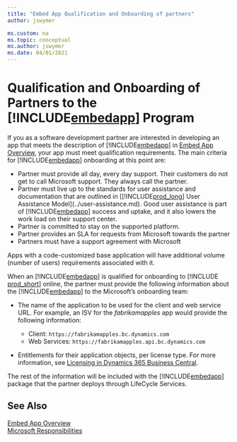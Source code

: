 ```yaml
---
title: "Embed App Qualification and Onboarding of partners"
author: jswymer

ms.custom: na
ms.topic: conceptual
ms.author: jswymer
ms.date: 04/01/2021
---
```


# Qualification and Onboarding of Partners to the [!INCLUDE[embedapp](../developer/includes/embedapp.md)] Program

If you as a software development partner are interested in developing an app that meets the description of [!INCLUDE[embedapp](../developer/includes/embedapp.md)] in [Embed App Overview](embed-app-overview.md), your app must meet qualification requirements. The main criteria for [!INCLUDE[embedapp](../developer/includes/embedapp.md)] onboarding at this point are:

- Partner must provide all day, every day support. Their customers do not get to call Microsoft support. They always call the partner.  
- Partner must live up to the standards for user assistance and documentation that are outlined in [[!INCLUDE[prod_long](../developer/includes/prod_long.md)] User Assistance Model](../user-assistance.md). Good user assistance is part of [!INCLUDE[embedapp](../developer/includes/embedapp.md)] success and uptake, and it also lowers the work load on their support center.  
- Partner is committed to stay on the supported platform.  
- Partner provides an SLA for requests from Microsoft towards the partner  
- Partners must have a support agreement with Microsoft  

Apps with a code-customized base application will have additional volume (number of users) requirements associated with it.  

When an [!INCLUDE[embedapp](../developer/includes/embedapp.md)] is qualified for onboarding to [!INCLUDE [prod_short](../developer/includes/prod_short.md)] online, the partner must provide the following information about the [!INCLUDE[embedapp](../developer/includes/embedapp.md)] to the Microsoft’s onboarding team:

- The name of the application to be used for the client and web service URL. For example, an ISV for the *fabrikamapples* app would provide the following information:

  - Client:  `https://fabrikamapples.bc.dynamics.com`  
  - Web Services:  `https://fabrikamapples.api.bc.dynamics.com`  

- Entitlements for their application objects, per license type. For more information, see [Licensing in Dynamics 365 Business Central](licensing.md).  

The rest of the information will be included with the [!INCLUDE[embedapp](../developer/includes/embedapp.md)] package that the partner deploys through LifeCycle Services.

## See Also

[Embed App Overview](embed-app-overview.md)  
[Microsoft Responsibilities](microsoft-responsibilities.md)  
